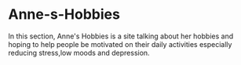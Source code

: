 # Anne-s-Hobbies
In this section, Anne's Hobbies is a site talking about her hobbies and hoping to help people be motivated on their daily activities especially reducing stress,low moods and depression.
